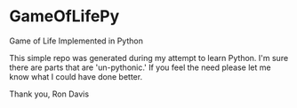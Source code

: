 # GameOfLifePy
Game of Life Implemented in Python

This simple repo was generated during my attempt to learn Python. I'm sure there are parts that are 'un-pythonic.'
If you feel the need please let me know what I could have done better.

Thank you,
Ron Davis
